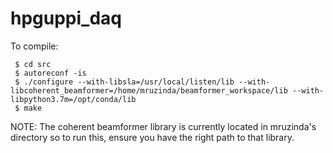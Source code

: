 # hpguppi_daq

To compile:
```
 $ cd src
 $ autoreconf -is
 $ ./configure --with-libsla=/usr/local/listen/lib --with-libcoherent_beamformer=/home/mruzinda/beamformer_workspace/lib --with-libpython3.7m=/opt/conda/lib
 $ make
 ```

NOTE: The coherent beamformer library is currently located in mruzinda's directory so to run this, ensure you have the right path to that library.
